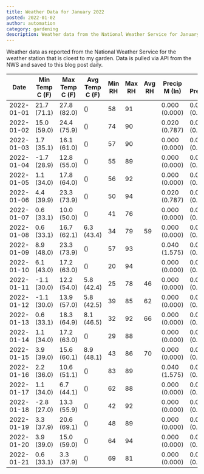 ```yaml
---
title: Weather Data for January 2022
posted: 2022-01-02
author: automation
category: gardening
description: Weather data from the National Weather Service for January 2022
---
```


Weather data as reported from the National Weather Service for the weather station 
that is cloest to my garden. Data is pulled via API from the NWS and saved to this 
blog post daily.

|Date|Min Temp C (F)|Max Temp C (F)|Avg Temp C (F)|Min RH|Max RH|Avg RH|Precip M (In)|Avg Precip/Hr|
|---|---|---|---|---|---|---|---|---|
|2022-01-01|21.7 (71.1)|27.8 (82.0)| ()|58|91||0.000 (0.000)|0.000 (0.000)|
|2022-01-02|15.0 (59.0)|24.4 (75.9)| ()|74|90||0.020 (0.787)|0.020 (0.020)|
|2022-01-03|1.7 (35.1)|16.1 (61.0)| ()|57|90||0.000 (0.000)|0.000 (0.000)|
|2022-01-04|-1.7 (28.9)|12.8 (55.0)| ()|55|89||0.000 (0.000)|0.000 (0.000)|
|2022-01-05|1.1 (34.0)|17.8 (64.0)| ()|56|92||0.000 (0.000)|0.000 (0.000)|
|2022-01-06|4.4 (39.9)|23.3 (73.9)| ()|50|94||0.020 (0.787)|0.025 (0.025)|
|2022-01-07|0.6 (33.1)|10.0 (50.0)| ()|41|76||0.000 (0.000)|0.000 (0.000)|
|2022-01-08|0.6 (33.1)|16.7 (62.1)|6.3 (43.4)|34|79|59|0.000 (0.000)|0.000 (0.000)|
|2022-01-09|8.9 (48.0)|23.3 (73.9)| ()|57|93||0.040 (1.575)|0.045 (0.045)|
|2022-01-10|6.1 (43.0)|17.2 (63.0)| ()|20|94||0.000 (0.000)|0.000 (0.000)|
|2022-01-11|-1.1 (30.0)|12.2 (54.0)|5.8 (42.4)|25|78|46|0.000 (0.000)|0.000 (0.000)|
|2022-01-12|-1.1 (30.0)|13.9 (57.0)|5.8 (42.5)|39|85|62|0.000 (0.000)|0.000 (0.000)|
|2022-01-13|0.6 (33.1)|18.3 (64.9)|8.1 (46.5)|32|92|66|0.000 (0.000)|0.000 (0.000)|
|2022-01-14|1.1 (34.0)|17.2 (63.0)| ()|29|88||0.000 (0.000)|0.000 (0.000)|
|2022-01-15|3.9 (39.0)|15.6 (60.1)|8.9 (48.1)|43|86|70|0.000 (0.000)|0.000 (0.000)|
|2022-01-16|2.2 (36.0)|10.6 (51.1)| ()|83|89||0.040 (1.575)|0.029 (0.029)|
|2022-01-17|1.1 (34.0)|6.7 (44.1)| ()|62|88||0.000 (0.000)|0.000 (0.000)|
|2022-01-18|-2.8 (27.0)|13.3 (55.9)| ()|42|92||0.000 (0.000)|0.000 (0.000)|
|2022-01-19|3.3 (37.9)|20.6 (69.1)| ()|48|89||0.000 (0.000)|0.000 (0.000)|
|2022-01-20|3.9 (39.0)|15.0 (59.0)| ()|64|94||0.000 (0.000)|0.000 (0.000)|
|2022-01-21|0.6 (33.1)|3.3 (37.9)| ()|69|81||0.000 (0.000)|0.000 (0.000)|

